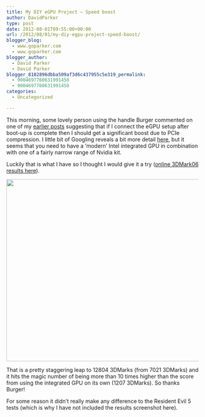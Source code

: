 ```yaml
---
title: My DIY eGPU Project – Speed boost
author: DavidParker
type: post
date: 2012-08-01T09:55:00+00:00
url: /2012/08/01/my-diy-egpu-project-speed-boost/
blogger_blog:
  - www.goparker.com
  - www.goparker.com
blogger_author:
  - David Parker
  - David Parker
blogger_8102896dbba509af3d6c437955c5e319_permalink:
  - 9004697760631991450
  - 9004697760631991450
categories:
  - Uncategorized

---
```

This morning, some lovely person using the handle Burger commented on one of my <a href="http://www.goparker.com/2012/07/my-diy-egpu-project-benchmarking.html?showComment=1343809982848#c9044794735657189722" target="_blank">earlier posts</a> suggesting that if I connect the eGPU setup after boot-up is complete then I should get a significant boost due to PCIe compression. I little bit of Googling reveals a bit more detail <a href="http://forum.notebookreview.com/e-gpu-external-graphics-discussion/418851-diy-egpu-experiences-123.html#post6542661" target="_blank">here</a>, but it seems that you need to have a ‘modern’ Intel integrated GPU in combination with one of a fairly narrow range of Nvidia kit.

Luckily that is what I have so I thought I would give it a try (<a href="http://3dmark.com/3dm06/16803943" target="_blank">online 3DMark06 results here</a>).

<div id="scid:8747F07C-CDE8-481f-B0DF-C6CFD074BF67:0d3b479d-7487-4c41-a541-0a2651504618" class="wlWriterEditableSmartContent" style="margin:0;display:inline;float:none;padding:0;">
  <a title="Just wow" href="http://lh3.ggpht.com/-tfgqVh96-TI/UBj9KAqunwI/AAAAAAAAAMY/14remLKD6sc/gpu23-8x6.png?imgmax=800" rel="thumbnail"><img src="http://lh4.ggpht.com/-B3-mWwjWw7w/UBj9LaKyPlI/AAAAAAAAAMg/CKj4woEZ7vc/gpu23%25255B3%25255D.png?imgmax=800" alt="" width="580" height="477" border="0" /></a>
</div>

That is a pretty staggering leap to 12804 3DMarks (from 7021 3DMarks) and it hits the magic number of being more than 10 times higher than the score from using the integrated GPU on its own (1207 3DMarks). So thanks Burger!

For some reason it didn’t really make any difference to the Resident Evil 5 tests (which is why I have not included the results screenshot here).